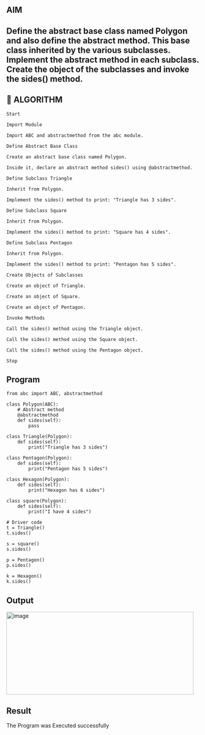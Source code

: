 
## AIM

Define the abstract base class named Polygon and also define the abstract method. This base class inherited by the various subclasses. Implement the abstract method in each subclass. Create the object of the subclasses and invoke the sides() method.
---

## 🧠 ALGORITHM
```
Start

Import Module

Import ABC and abstractmethod from the abc module.

Define Abstract Base Class

Create an abstract base class named Polygon.

Inside it, declare an abstract method sides() using @abstractmethod.

Define Subclass Triangle

Inherit from Polygon.

Implement the sides() method to print: "Triangle has 3 sides".

Define Subclass Square

Inherit from Polygon.

Implement the sides() method to print: "Square has 4 sides".

Define Subclass Pentagon

Inherit from Polygon.

Implement the sides() method to print: "Pentagon has 5 sides".

Create Objects of Subclasses

Create an object of Triangle.

Create an object of Square.

Create an object of Pentagon.

Invoke Methods

Call the sides() method using the Triangle object.

Call the sides() method using the Square object.

Call the sides() method using the Pentagon object.

Stop
```

## Program
```
from abc import ABC, abstractmethod

class Polygon(ABC):
    # Abstract method
    @abstractmethod
    def sides(self):
        pass

class Triangle(Polygon):
    def sides(self):
        print("Triangle has 3 sides")

class Pentagon(Polygon):
    def sides(self):
        print("Pentagon has 5 sides")

class Hexagon(Polygon):
    def sides(self):
        print("Hexagon has 6 sides")

class square(Polygon):
    def sides(self):
        print("I have 4 sides")

# Driver code
t = Triangle()
t.sides()

s = square()
s.sides()

p = Pentagon()
p.sides()

k = Hexagon()
k.sides()

```
## Output
<img width="489" height="216" alt="image" src="https://github.com/user-attachments/assets/8c5d05b7-5af4-435c-88c9-8524d55b3c1c" />

## Result
The Program was Executed successfully
